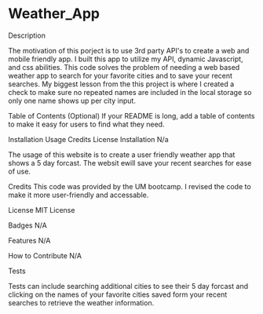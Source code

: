 # Weather_App

Description

The motivation of this porject is to use 3rd party API's to create a web and mobile friendly app. I built this app to utilize my API, dynamic Javascript, and css abilities. This code solves the problem of needing a web based weather app to search for your favorite cities and to save your recent searches. My biggest lesson from the this project is where I created a check to make sure no repeated names are included in the local storage so only one name shows up per city input. 


Table of Contents (Optional) If your README is long, add a table of contents to make it easy for users to find what they need.

Installation Usage Credits License Installation N/a

The usage of this website is to create a user friendly weather app that shows a 5 day forcast. The websit ewill save your recent searches for ease of use. 


Credits This code was provided by the UM bootcamp. I revised the code to make it more user-friendly and accessable.

License MIT License

Badges N/A

Features N/A

How to Contribute N/A

Tests

Tests can include searching additional cities to see their 5 day forcast and clicking on the names of your favorite cities saved form your recent searches to retrieve the weather information. 